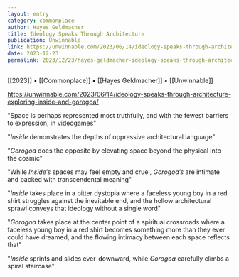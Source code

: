 ```yaml
---
layout: entry
category: commonplace
author: Hayes Geldmacher
title: Ideology Speaks Through Architecture
publication: Unwinnable
link: https://unwinnable.com/2023/06/14/ideology-speaks-through-architecture-exploring-inside-and-gorogoa/
date: 2023-12-23
permalink: 2023/12/23/hayes-geldmacher-ideology-speaks-through-architecture
---
```


[[2023]] • [[Commonplace]] • [[Hayes Geldmacher]] • [[Unwinnable]]

https://unwinnable.com/2023/06/14/ideology-speaks-through-architecture-exploring-inside-and-gorogoa/

"Space is perhaps represented most truthfully, and with the fewest barriers to expression, in videogames"

"*Inside* demonstrates the depths of oppressive architectural language"

"*Gorogoa* does the opposite by elevating space beyond the physical into the cosmic"

"While *Inside’s* spaces may feel empty and cruel, *Gorogoa’s* are intimate and packed with transcendental meaning"

"*Inside* takes place in a bitter dystopia where a faceless young boy in a red shirt struggles against the inevitable end, and the hollow architectural sprawl conveys that ideology without a single word"

"*Gorogoa* takes place at the center point of a spiritual crossroads where a faceless young boy in a red shirt becomes something more than they ever could have dreamed, and the flowing intimacy between each space reflects that"

"*Inside* sprints and slides ever-downward, while *Gorogoa* carefully climbs a spiral staircase"
